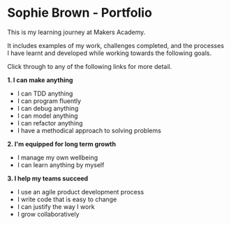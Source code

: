 # Sophie Brown - Portfolio

This is my learning journey at Makers Academy.

It includes examples of my work, challenges completed, and the processes I have learnt and developed while working towards the following goals.

Click through to any of the following links for more detail.

<b>1. I can make anything</b>
* I can TDD anything
* I can program fluently
* I can debug anything
* I can model anything
* I can refactor anything
* I have a methodical approach to solving problems

<b>2. I'm equipped for long term growth</b>
* I manage my own wellbeing
* I can learn anything by myself

<b>3. I help my teams succeed</b>
* I use an agile product development process
* I write code that is easy to change
* I can justify the way I work
* I grow collaboratively
